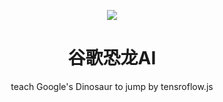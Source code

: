 <p align="center"><img src="https://github.com/tw666/auto-t-rex/blob/master/src/assets/logo.png" /></p>
<h1 align="center">谷歌恐龙AI</h1>
<p align="center">teach Google's Dinosaur to jump by tensroflow.js</p>
